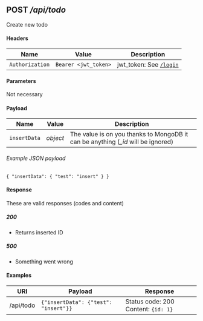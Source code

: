 ## **POST** _/api/todo_

Create new todo

#### Headers

Name | Value | Description
--- | --- | ---
`Authorization` | `Bearer <jwt_token>` | jwt_token: See [`/login`](../../post/login.md)

#### Parameters

Not necessary

#### Payload

Name | Value | Description
--- | --- | ---
`insertData` | _object_ | The value is on you thanks to MongoDB it can be anything (*_id* will be ignored)

###### Example JSON payload
`{
  "insertData": {
    "test": "insert"
  }
}`

#### Response

These are valid responses (codes and content)

##### 200
- Returns inserted ID

##### 500
- Something went wrong

#### Examples

URI | Payload | Response
--- | --- | ---
/api/todo | `{"insertData": {"test": "insert"}}` | Status code: 200 Content: `{id: 1}`

